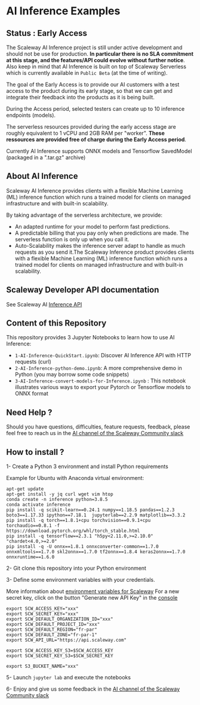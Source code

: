 # AI Inference Examples

## Status : Early Access

The Scaleway AI Inference project is still under active development and should not be use for production. **In particular there is no SLA commitment at this stage, and the features/API could evolve without further notice**. Also keep in mind that AI Inference is built on top of Scaleway Serverless which is currently available in `Public Beta` (at the time of writing).

The goal of the Early Access is to provide our AI customers with a test access to the product during its early stage, so that we can get and integrate their feedback into the products as it is being built.

During the Access period, selected testers can create up to 10 inference endpoints (models).

The serverless resources provided during the early access stage are roughly equivalent to 1 vCPU and 2GB RAM per "worker". **These ressources are provided free of charge during the Early Access period**.

Currently AI Inference supports ONNX models and Tensorflow SavedModel (packaged in a ".tar.gz" archive)


## About AI Inference

Scaleway AI Inference provides clients with a flexible Machine Learning (ML) inference function which runs a trained model for clients on managed infrastructure and with built-in scalability.

By taking advantage of the serverless architecture, we provide:

- An adapted runtime for your model to perform fast predictions.
- A predictable billing that you pay only when predictions are made. The serverless function is only up when you call it.
- Auto-Scalability makes the inference server adapt to handle as much requests as you send it.The Scaleway Inference product provides clients with a flexible Machine Learning (ML) inference function which runs a trained model for clients on managed infrastructure and with built-in scalability.

## Scaleway Developer API documentation

See Scaleway AI [Inference API](https://developers.scaleway.com/en/products/inference/api/v1alpha1/)


## Content of this Repository

This repository provides 3 Jupyter Notebooks to learn how to use AI Inference:

- `1-AI-Inference-QuickStart.ipynb`: Discover AI Inference API with HTTP requests (curl)
- `2-AI-Inference-python-demo.ipynb`: A more comprehensive demo in Python (you may borrow some code snippets)
- `3-AI-Inference-convert-models-for-Inference.ipynb` : This notebook illustrates various ways to export your Pytorch or Tensorflow models to ONNX format

## Need Help ?

Should you have questions, difficulties, feature requests, feedback, please feel free to reach us in the [AI channel of the Scaleway Community slack](https://scaleway-community.slack.com/archives/C01SGLGRLEA)


## How to install ?

1- Create  a Python 3 environment and install Python requirements

Example for Ubuntu with Anaconda virtual environment:

```
apt-get update
apt-get install -y jq curl wget vim htop
conda create -n inference python=3.8.5
conda activate inference
pip install -q scikit-learn==0.24.1 numpy==1.18.5 pandas==1.2.3 boto3==1.17.33 ipython==7.18.1  jupyterlab==2.2.9 matplotlib==3.3.2
pip install -q torch==1.8.1+cpu torchvision==0.9.1+cpu torchaudio==0.8.1 -f https://download.pytorch.org/whl/torch_stable.html
pip install -q tensorflow==2.3.1 "h5py<2.11.0,>=2.10.0" "chardet<4.0,>=2.0"
pip install -q -U onnx==1.8.1 onnxconverter-common==1.7.0 onnxmltools==1.7.0 skl2onnx==1.7.0 tf2onnx==1.8.4 keras2onnx==1.7.0 onnxruntime==1.6.0

```

2- Git clone this repository into your Python environment


3- Define some environment variables with your credentials.

More information about [environment variables for Scaleway](https://github.com/scaleway/scaleway-sdk-go/tree/master/scw#environment-variables)
For a new secret key, click on the button "Generate new API Key" in the [console](https://console.scaleway.com/project/credentials)

```
export SCW_ACCESS_KEY="xxx"
export SCW_SECRET_KEY="xxx"
export SCW_DEFAULT_ORGANIZATION_ID="xxx"
export SCW_DEFAULT_PROJECT_ID="xxx"
export SCW_DEFAULT_REGION="fr-par"
export SCW_DEFAULT_ZONE="fr-par-1"
export SCW_API_URL="https://api.scaleway.com"

export SCW_ACCESS_KEY_S3=$SCW_ACCESS_KEY
export SCW_SECRET_KEY_S3=$SCW_SECRET_KEY

export S3_BUCKET_NAME="xxx"

```

 5- Launch `jupyter lab` and execute the notebooks

 6- Enjoy and give us some feedback in the [AI channel of the Scaleway Community slack](https://scaleway-community.slack.com/archives/C01SGLGRLEA)
